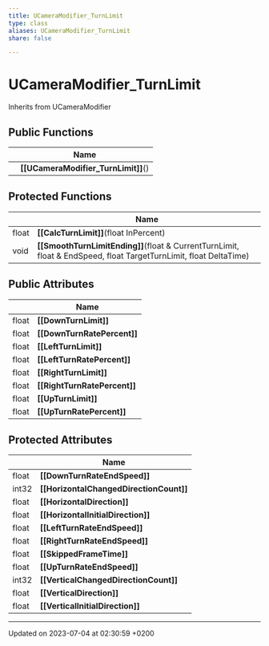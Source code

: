 ```yaml
---
title: UCameraModifier_TurnLimit
type: class
aliases: UCameraModifier_TurnLimit
share: false

---
```


# UCameraModifier_TurnLimit





Inherits from UCameraModifier

## Public Functions

|                | Name           |
| -------------- | -------------- |
| | **[[UCameraModifier_TurnLimit]]**() |

## Protected Functions

|                | Name           |
| -------------- | -------------- |
| float | **[[CalcTurnLimit]]**(float InPercent) |
| void | **[[SmoothTurnLimitEnding]]**(float & CurrentTurnLimit, float & EndSpeed, float TargetTurnLimit, float DeltaTime) |

## Public Attributes

|                | Name           |
| -------------- | -------------- |
| float | **[[DownTurnLimit]]**  |
| float | **[[DownTurnRatePercent]]**  |
| float | **[[LeftTurnLimit]]**  |
| float | **[[LeftTurnRatePercent]]**  |
| float | **[[RightTurnLimit]]**  |
| float | **[[RightTurnRatePercent]]**  |
| float | **[[UpTurnLimit]]**  |
| float | **[[UpTurnRatePercent]]**  |

## Protected Attributes

|                | Name           |
| -------------- | -------------- |
| float | **[[DownTurnRateEndSpeed]]**  |
| int32 | **[[HorizontalChangedDirectionCount]]**  |
| float | **[[HorizontalDirection]]**  |
| float | **[[HorizontalInitialDirection]]**  |
| float | **[[LeftTurnRateEndSpeed]]**  |
| float | **[[RightTurnRateEndSpeed]]**  |
| float | **[[SkippedFrameTime]]**  |
| float | **[[UpTurnRateEndSpeed]]**  |
| int32 | **[[VerticalChangedDirectionCount]]**  |
| float | **[[VerticalDirection]]**  |
| float | **[[VerticalInitialDirection]]**  |

-------------------------------

Updated on 2023-07-04 at 02:30:59 +0200